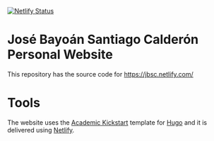 [![Netlify Status](https://api.netlify.com/api/v1/badges/95271016-0b90-48e7-b8df-adf406ae6e4a/deploy-status)](https://app.netlify.com/sites/jbsc/deploys)

# José Bayoán Santiago Calderón Personal Website

This repository has the source code for https://jbsc.netlify.com/

# Tools

The website uses the [Academic Kickstart](https://themes.gohugo.io/theme/academic/) template for [Hugo](https://gohugo.io/) and it is delivered using [Netlify](https://www.netlify.com/).
